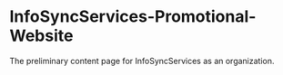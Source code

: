 # InfoSyncServices-Promotional-Website
The preliminary content page for InfoSyncServices as an organization.
